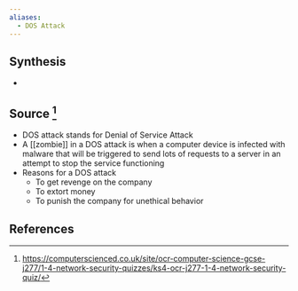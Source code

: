 ```yaml
---
aliases:
  - DOS Attack
---
```

## Synthesis
- 
## Source [^1]
- DOS attack stands for Denial of Service Attack
- A [[zombie]] in a DOS attack is when a computer device is infected with malware that will be triggered to send lots of requests to a server in an attempt to stop the service functioning
- Reasons for a DOS attack
	- To get revenge on the company
	- To extort money
	- To punish the company for unethical behavior
## References

[^1]: https://computerscienced.co.uk/site/ocr-computer-science-gcse-j277/1-4-network-security-quizzes/ks4-ocr-j277-1-4-network-security-quiz/